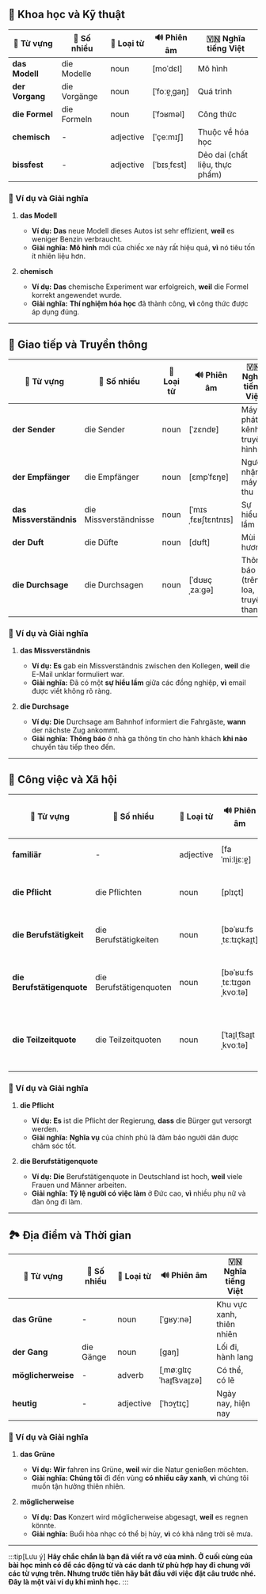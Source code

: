 ## **🧪 Khoa học và Kỹ thuật**

|**📜 Từ vựng**|**📌 Số nhiều**|**📖 Loại từ**|**🔊 Phiên âm**|**🇻🇳 Nghĩa tiếng Việt**|
|---|---|---|---|---|
|**das Modell**|die Modelle|noun|[moˈdɛl]|Mô hình|
|**der Vorgang**|die Vorgänge|noun|[ˈfoːɐ̯ˌɡaŋ]|Quá trình|
|**die Formel**|die Formeln|noun|[ˈfɔʁməl]|Công thức|
|**chemisch**|-|adjective|[ˈçeːmɪʃ]|Thuộc về hóa học|
|**bissfest**|-|adjective|[ˈbɪsˌfɛst]|Dẻo dai (chất liệu, thực phẩm)|

### **📌 Ví dụ và Giải nghĩa**

1. **das Modell**
    
    - **Ví dụ:** **Das** neue Modell dieses Autos ist sehr effizient, **weil** es weniger Benzin verbraucht.
    - **Giải nghĩa:** **Mô hình** mới của chiếc xe này rất hiệu quả, **vì** nó tiêu tốn ít nhiên liệu hơn.
2. **chemisch**
    
    - **Ví dụ:** **Das** chemische Experiment war erfolgreich, **weil** die Formel korrekt angewendet wurde.
    - **Giải nghĩa:** **Thí nghiệm hóa học** đã thành công, **vì** công thức được áp dụng đúng.

---

## **📡 Giao tiếp và Truyền thông**

|**📜 Từ vựng**|**📌 Số nhiều**|**📖 Loại từ**|**🔊 Phiên âm**|**🇻🇳 Nghĩa tiếng Việt**|
|---|---|---|---|---|
|**der Sender**|die Sender|noun|[ˈzɛndɐ]|Máy phát, kênh truyền hình|
|**der Empfänger**|die Empfänger|noun|[ɛmpˈfɛŋɐ]|Người nhận, máy thu|
|**das Missverständnis**|die Missverständnisse|noun|[ˈmɪsˌfɛʁʃtɛntnɪs]|Sự hiểu lầm|
|**der Duft**|die Düfte|noun|[dʊft]|Mùi hương|
|**die Durchsage**|die Durchsagen|noun|[ˈdʊʁçˌzaːɡə]|Thông báo (trên loa, truyền thanh)|

### **📌 Ví dụ và Giải nghĩa**

1. **das Missverständnis**
    
    - **Ví dụ:** **Es** gab ein Missverständnis zwischen den Kollegen, **weil** die E-Mail unklar formuliert war.
    - **Giải nghĩa:** Đã có một **sự hiểu lầm** giữa các đồng nghiệp, **vì** email được viết không rõ ràng.
2. **die Durchsage**
    
    - **Ví dụ:** **Die** Durchsage am Bahnhof informiert die Fahrgäste, **wann** der nächste Zug ankommt.
    - **Giải nghĩa:** **Thông báo** ở nhà ga thông tin cho hành khách **khi nào** chuyến tàu tiếp theo đến.

---

## **💼 Công việc và Xã hội**

|**📜 Từ vựng**|**📌 Số nhiều**|**📖 Loại từ**|**🔊 Phiên âm**|**🇻🇳 Nghĩa tiếng Việt**|
|---|---|---|---|---|
|**familiär**|-|adjective|[faˈmiːli̯ɛːɐ̯]|Thuộc về gia đình|
|**die Pflicht**|die Pflichten|noun|[plɪçt]|Nghĩa vụ, trách nhiệm|
|**die Berufstätigkeit**|die Berufstätigkeiten|noun|[bəˈʁuːfsˌtɛːtɪçkaɪ̯t]|Hoạt động nghề nghiệp|
|**die Berufstätigenquote**|die Berufstätigenquoten|noun|[bəˈʁuːfsˌtɛːtɪɡənˌkvoːtə]|Tỷ lệ người có việc làm|
|**die Teilzeitquote**|die Teilzeitquoten|noun|[ˈtaɪ̯lˌt͡saɪ̯tˌkvoːtə]|Tỷ lệ làm việc bán thời gian|

### **📌 Ví dụ và Giải nghĩa**

1. **die Pflicht**
    
    - **Ví dụ:** **Es** ist die Pflicht der Regierung, **dass** die Bürger gut versorgt werden.
    - **Giải nghĩa:** **Nghĩa vụ** của chính phủ là đảm bảo người dân được chăm sóc tốt.
2. **die Berufstätigenquote**
    
    - **Ví dụ:** **Die** Berufstätigenquote in Deutschland ist hoch, **weil** viele Frauen und Männer arbeiten.
    - **Giải nghĩa:** **Tỷ lệ người có việc làm** ở Đức cao, **vì** nhiều phụ nữ và đàn ông đi làm.

---

## **🏞️ Địa điểm và Thời gian**

|**📜 Từ vựng**|**📌 Số nhiều**|**📖 Loại từ**|**🔊 Phiên âm**|**🇻🇳 Nghĩa tiếng Việt**|
|---|---|---|---|---|
|**das Grüne**|-|noun|[ˈɡʁyːnə]|Khu vực xanh, thiên nhiên|
|**der Gang**|die Gänge|noun|[ɡaŋ]|Lối đi, hành lang|
|**möglicherweise**|-|adverb|[ˌmøːɡlɪçˈhaɪ̯t͡svaɪ̯zə]|Có thể, có lẽ|
|**heutig**|-|adjective|[ˈhɔʏ̯tɪç]|Ngày nay, hiện nay|

### **📌 Ví dụ và Giải nghĩa**

1. **das Grüne**
    
    - **Ví dụ:** **Wir** fahren ins Grüne, **weil** wir die Natur genießen möchten.
    - **Giải nghĩa:** **Chúng tôi** đi đến vùng **có nhiều cây xanh**, **vì** chúng tôi muốn tận hưởng thiên nhiên.
2. **möglicherweise**
    
    - **Ví dụ:** **Das** Konzert wird möglicherweise abgesagt, **weil** es regnen könnte.
    - **Giải nghĩa:** Buổi hòa nhạc có thể bị hủy, **vì** có khả năng trời sẽ mưa.



---
:::tip[Lưu ý]
**Hãy chắc chắn là bạn đã viết ra vở của mình. Ở cuối cùng của bài học mình có để các động từ và các danh từ phù hợp hay đi chung với các từ vựng trên. Nhưng trước tiên hãy bắt đầu với việc đặt câu trước nhé. Đây là một vài ví dụ khi mình học.**
:::